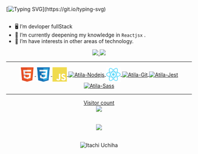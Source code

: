 [![Typing SVG](https://readme-typing-svg.demolab.com?font=Fira+Code&weight=500&size=24&pause=1000&color=c5f015&random=false&width=435&lines=Hello%2C+World!)](https://git.io/typing-svg)
##
- 🖥️ I’m devloper fullStack
- 🌱 I’m currently deepening my knowledge in ` Reactjsx ` .
- 🔎 I’m have interests in other areas of technology.

<div align="center">
  <a href="https://github.com/AtilaVasck">
  <img height="180em" src="https://github-readme-stats.vercel.app/api?username=AtilaVasck&show_icons=true&theme=highcontrast&include_all_commits=true&count_private=true"/>
  <img height="180em" src="https://github-readme-stats.vercel.app/api/top-langs/?username=AtilaVasck&layout=compact&langs_count=7&theme=highcontrast"/>
</div>

<hr>
  
  <div align="center" style="display: inline_block">
    <img align="center" alt="Atila-HTML" height="40" width="40" src="https://raw.githubusercontent.com/devicons/devicon/master/icons/html5/html5-original.svg">
    <img align="center" alt="Atila-CSS" height="40" width="40" src="https://raw.githubusercontent.com/devicons/devicon/master/icons/css3/css3-original.svg">
    <img align="center" alt="Atila-Js" height="40" width="40" src="https://raw.githubusercontent.com/devicons/devicon/master/icons/javascript/javascript-plain.svg">
    <img align="center" alt="Atila-Nodejs" height="40" width="40" src="https://cdn.jsdelivr.net/gh/devicons/devicon/icons/nodejs/nodejs-original.svg">
    <img align="center" alt="Atila-React" height="40" width="40" src="https://raw.githubusercontent.com/devicons/devicon/master/icons/react/react-original.svg">
    <img align="center" alt="Atila-Git" height="40" width="40" src="https://git-scm.com/images/logos/downloads/Git-Icon-1788C.png">
    <img align="center" alt="Atila-Jest" height="40" width="40" src="https://iconape.com/wp-content/png_logo_vector/jest-logo.png">
    <img align="center" alt="Atila-Sass" height="40" width="40" src="<svg xmlns="http://www.w3.org/2000/svg" x="0px" y="0px" width="100" height="100" viewBox="0 0 48 48">
<path fill="#f06292" d="M39.867,25.956c-1.538,0.008-2.87,0.377-3.986,0.928c-0.408-0.815-0.822-1.532-0.891-2.065	c-0.081-0.622-0.175-0.994-0.077-1.735c0.098-0.741,0.527-1.791,0.521-1.87c-0.006-0.079-0.096-0.456-0.983-0.463	c-0.887-0.006-1.646,0.171-1.735,0.405c-0.089,0.234-0.26,0.761-0.366,1.311c-0.155,0.804-1.771,3.673-2.688,5.173	c-0.3-0.586-0.555-1.102-0.608-1.51c-0.081-0.622-0.175-0.994-0.077-1.735c0.098-0.741,0.527-1.791,0.521-1.87	c-0.006-0.079-0.096-0.456-0.983-0.463c-0.887-0.006-1.646,0.171-1.735,0.405c-0.089,0.234-0.185,0.781-0.366,1.311	c-0.182,0.529-2.329,5.314-2.892,6.555c-0.287,0.632-0.536,1.14-0.712,1.486c-0.001-0.001-0.001-0.002-0.001-0.002	s-0.011,0.023-0.029,0.062c-0.151,0.295-0.24,0.458-0.24,0.458s0.001,0.002,0.003,0.006c-0.12,0.217-0.248,0.418-0.311,0.418	c-0.044,0-0.133-0.577,0.019-1.369c0.32-1.66,1.087-4.248,1.08-4.338c-0.004-0.046,0.143-0.497-0.501-0.733	c-0.626-0.229-0.849,0.153-0.906,0.154c-0.055,0.001-0.096,0.135-0.096,0.135s0.697-2.911-1.33-2.911	c-1.268,0-3.024,1.387-3.889,2.644c-0.546,0.298-1.715,0.936-2.954,1.617c-0.476,0.262-0.962,0.529-1.423,0.783	c-0.031-0.035-0.063-0.069-0.095-0.104c-2.459-2.623-7.003-4.478-6.811-8.005c0.07-1.282,0.516-4.658,8.733-8.752	c6.731-3.354,12.12-2.431,13.051-0.386c1.33,2.923-2.88,8.354-9.87,9.138c-2.663,0.299-4.066-0.734-4.415-1.118	c-0.367-0.405-0.422-0.423-0.559-0.347c-0.223,0.124-0.082,0.481,0,0.694c0.209,0.543,1.065,1.506,2.525,1.986	c1.285,0.422,4.412,0.653,8.193-0.81c4.236-1.638,7.543-6.196,6.571-10.005c-0.988-3.874-7.412-5.148-13.492-2.988	C12.44,9.332,8.523,11.35,5.706,13.984c-3.349,3.132-3.883,5.859-3.663,6.998c0.782,4.048,6.361,6.684,8.595,8.637	c-0.11,0.061-0.214,0.118-0.308,0.17c-1.12,0.554-5.373,2.78-6.437,5.131c-1.207,2.667,0.192,4.581,1.118,4.839	c2.869,0.798,5.813-0.638,7.396-2.998c1.582-2.359,1.389-5.432,0.663-6.834c-0.009-0.017-0.019-0.034-0.028-0.052	c0.289-0.171,0.584-0.345,0.876-0.517c0.57-0.335,1.13-0.647,1.615-0.911c-0.272,0.744-0.471,1.637-0.574,2.926	c-0.122,1.514,0.499,3.471,1.311,4.241c0.358,0.339,0.788,0.347,1.06,0.347c0.945,0,1.376-0.786,1.851-1.716	c0.582-1.14,1.099-2.468,1.099-2.468s-0.648,3.586,1.118,3.586c0.644,0,1.291-0.835,1.58-1.26c0.001,0.005,0.001,0.007,0.001,0.007	s0.017-0.028,0.05-0.083c0.067-0.102,0.105-0.167,0.105-0.167s0.001-0.007,0.003-0.019c0.259-0.449,0.833-1.473,1.693-3.162	c1.112-2.182,2.178-4.916,2.178-4.916s0.099,0.668,0.424,1.774c0.191,0.65,0.597,1.369,0.918,2.059	c-0.258,0.358-0.416,0.563-0.416,0.563s0.001,0.004,0.004,0.011c-0.206,0.274-0.437,0.569-0.679,0.857	c-0.878,1.045-1.923,2.239-2.063,2.583c-0.165,0.406-0.126,0.704,0.193,0.945c0.233,0.175,0.647,0.203,1.08,0.174	c0.789-0.053,1.343-0.249,1.617-0.368c0.427-0.151,0.924-0.388,1.39-0.731c0.861-0.633,1.38-1.538,1.33-2.738	c-0.028-0.661-0.238-1.316-0.505-1.934c0.078-0.112,0.156-0.226,0.235-0.34c1.357-1.984,2.41-4.164,2.41-4.164	s0.099,0.668,0.424,1.774c0.164,0.559,0.489,1.17,0.781,1.768c-1.276,1.037-2.067,2.242-2.342,3.032	c-0.508,1.462-0.11,2.124,0.636,2.275c0.338,0.068,0.816-0.087,1.175-0.239c0.447-0.148,0.984-0.395,1.486-0.764	c0.861-0.633,1.689-1.519,1.639-2.718c-0.023-0.546-0.171-1.088-0.372-1.608c1.082-0.451,2.482-0.701,4.266-0.493	c3.827,0.447,4.577,2.836,4.434,3.836c-0.144,1-0.946,1.55-1.215,1.716c-0.268,0.166-0.35,0.224-0.328,0.347	c0.033,0.179,0.157,0.173,0.386,0.134c0.315-0.053,2.009-0.813,2.082-2.659C46.089,28.509,43.844,25.935,39.867,25.956z M10.37,35.9	c-1.268,1.383-3.038,1.905-3.798,1.465c-0.82-0.475-0.495-2.511,1.06-3.979c0.948-0.894,2.172-1.718,2.984-2.225	c0.185-0.111,0.456-0.274,0.786-0.472c0.055-0.031,0.086-0.048,0.086-0.048l-0.001-0.002c0.064-0.038,0.129-0.077,0.196-0.118	C12.25,32.61,11.701,34.449,10.37,35.9z M19.605,29.623c-0.441,1.076-1.365,3.83-1.928,3.682c-0.483-0.127-0.777-2.22-0.096-4.28	c0.342-1.037,1.074-2.276,1.504-2.757c0.692-0.774,1.454-1.027,1.639-0.713C20.959,25.955,19.882,28.948,19.605,29.623z M27.234,33.263c-0.187,0.098-0.359,0.159-0.438,0.112c-0.059-0.035,0.077-0.164,0.077-0.164s0.954-1.027,1.33-1.494	c0.219-0.272,0.472-0.595,0.748-0.955c0.002,0.036,0.003,0.072,0.003,0.107C28.952,32.099,27.764,32.929,27.234,33.263z M33.111,31.923c-0.14-0.099-0.116-0.42,0.343-1.421c0.18-0.393,0.592-1.054,1.306-1.686c0.083,0.26,0.133,0.509,0.132,0.741	C34.883,31.105,33.779,31.683,33.111,31.923z"></path>
</svg>
   <!-- <img align="center" alt="Atila-Mysql" height="40" width="40" src="https://static-00.iconduck.com/assets.00/database-mysql-icon-1954x2048-08uox8qu.png"> -->
  </div>
  
  <hr>

<p align="center"> 
  Visitor count<br>
  <img src="https://profile-counter.glitch.me/AtilaVasck/count.svg" />
</p>

<div align="center"  style="display: inline_block"><br>
  <!--<a href="https://instagram.com/vasck_at" target="_blank"><img src="https://img.shields.io/badge/-Instagram-%23333?style=for-the-badge&logo=instagram&logoColor=white" target="_blank"></a>-->
  <a href = "mailto:atilacleiton52@gmail.com"><img src="https://img.shields.io/badge/-Gmail-%23333?style=for-the-badge&logo=gmail&logoColor=white" target="_blank"></a>

##
<img src="https://steamuserimages-a.akamaihd.net/ugc/1744563317713206002/BDC7D8B84E5244C42501E059448DC479BBC85324/?imw=637&imh=358&ima=fit&impolicy=Letterbox&imcolor=%23000000&letterbox=true" alt="Itachi Uchiha" width="980" style="max-width: 100%;">
<!---
 <picture>
  <source media="(prefers-color-scheme: dark)" srcset="https://raw.githubusercontent.com/mraphaely/AtilaVasck/output/github-contribution-grid-snake-dark.svg">
  <source media="(prefers-color-scheme: light)" srcset="https://raw.githubusercontent.com/mraphaely/AtilaVasck/output/github-contribution-grid-snake.svg">
  <img alt="github contribution grid snake animation" src="https://raw.githubusercontent.com/mraphaely/AtilaVasck/output/github-contribution-grid-snake.svg">
</picture>
  
</div>

<!---
%A03232?
mraphaely/mraphaely is a ✨ special ✨ repository because its `README.md` (this file) appears on your GitHub profile.
You can click the Preview link to take a look at your changes.
--->

